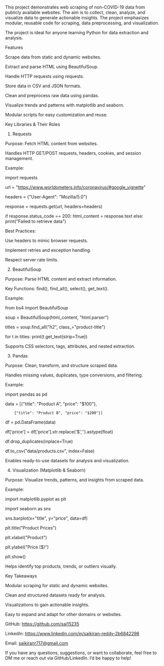This project demonstrates web scraping of non-COVID-19 data from publicly available websites. The aim is to collect, clean, analyze, and visualize data to generate actionable insights. The project emphasizes 
modular, reusable code for scraping, data preprocessing, and visualization.

The project is ideal for anyone learning Python for data extraction and analysis.

Features

Scrape data from static and dynamic websites.

Extract and parse HTML using BeautifulSoup.

Handle HTTP requests using requests.

Store data in CSV and JSON formats.

Clean and preprocess raw data using pandas.

Visualize trends and patterns with matplotlib and seaborn.

Modular scripts for easy customization and reuse.



Key Libraries & Their Roles
1. Requests
   
Purpose: Fetch HTML content from websites.

Handles HTTP GET/POST requests, headers, cookies, and session management.

Example:

import requests

url = "https://www.worldometers.info/coronavirus/#google_vignette"

headers = {"User-Agent": "Mozilla/5.0"}

response = requests.get(url, headers=headers)

if response.status_code == 200:
    html_content = response.text
else:
    print("Failed to retrieve data")


Best Practices:

Use headers to mimic browser requests.

Implement retries and exception handling.

Respect server rate limits.


2. BeautifulSoup
   
Purpose: Parse HTML content and extract information.

Key Functions: find(), find_all(), select(), get_text().

Example:

from bs4 import BeautifulSoup

soup = BeautifulSoup(html_content, "html.parser")

titles = soup.find_all("h2", class_="product-title")

for t in titles:
    print(t.get_text(strip=True))


Supports CSS selectors, tags, attributes, and nested extraction.


3. Pandas
   
Purpose: Clean, transform, and structure scraped data.

Handles missing values, duplicates, type conversions, and filtering.

Example:

import pandas as pd

data = [{"title": "Product A", "price": "$100"},

        {"title": "Product B", "price": "$200"}]

df = pd.DataFrame(data)

df['price'] = df['price'].str.replace('$','').astype(float)

df.drop_duplicates(inplace=True)

df.to_csv("data/products.csv", index=False)

Enables ready-to-use datasets for analysis and visualization.

4. Visualization (Matplotlib & Seaborn)
   
Purpose: Visualize trends, patterns, and insights from scraped data.

Example:

import matplotlib.pyplot as plt

import seaborn as sns

sns.barplot(x="title", y="price", data=df)

plt.title("Product Prices")

plt.xlabel("Product")

plt.ylabel("Price ($)")

plt.show()


Helps identify top products, trends, or outliers visually.




Key Takeaways

Modular scraping for static and dynamic websites.

Clean and structured datasets ready for analysis.

Visualizations to gain actionable insights.

Easy to expand and adapt for other domains or websites.


GitHub: https://github.com/sai15235

LinkedIn: https://www.linkedin.com/in/saikiran-reddy-2b6842298

Email: saikiranr717@gmail.com


If you have any questions, suggestions, or want to collaborate, feel free to DM me or reach out via GitHub/LinkedIn. I’d be happy to help!
